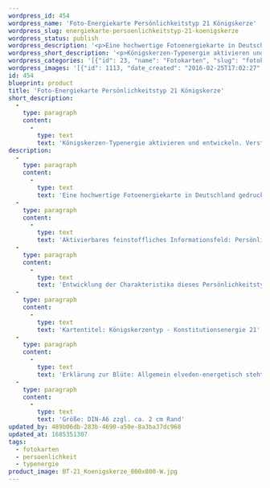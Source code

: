 ```yaml
---
wordpress_id: 454
wordpress_name: 'Foto-Energiekarte Persönlichkeitstyp 21 Königskerze'
wordpress_slug: energiekarte-persoenlichkeitstyp-21-koenigskerze
wordpress_status: publish
wordpress_description: '<p>Eine hochwertige Fotoenergiekarte in Deutschland gedruckt und in Handarbeit laminiert.  Sie ist in Postkartengröße (DIN-A6) oder kleiner gut zu transportieren und kann auch auf den Körper aufgelegt werden.</p><p>Aktivierbares feinstoffliches Informationsfeld: Persönlichkeitsenergie eines Königskerzen-Typs: Strahlend, vielseitig, beschwingt, heilsam.<br />Entwicklung der Charakteristika dieses Persönlichkeitstyps. Stärkung der entsprechenden Persönlichkeit mit ihrer besonderen Energiequalität. Ausgleich und Veränderung ungünstiger Zustände innerhalb einer Person, die aufgrund dieser Konstitution entstanden sind. Annahme und Verständnis für einen Menschen mit dieser Persönlichkeitsenergie. Eine Stärkung der eigenen Persönlichkeitsenergie sowie die Beschäftigung mit der Energie anderer Persönlichkeiten kann insgesamt das eigene Selbstbewusstsein stärken.<br />Kartentitel: Königskerzentyp - Konstitutionsenergie 21</p><p>Erklärung zur Blüte: Allgemein elveden-energetisch steht eine Königskerze unter anderem für Leuchtkraft, Entdeckerfreude, Hilfe geben, Freude.<br />Größe: DIN-A6 zzgl. ca. 2 cm Rand<br />Andere Formate sind individuell für Sie innerhalb weniger Tage herstellbar. Bitte kontaktieren Sie uns hierfür unter <a href="mailto:info@elvedenverlag.de">info@elvedenverlag.de</a>.</p><p>Anwendungshinweise</p>'
wordpress_short_description: '<p>Königskerzen-Typenergie aktivieren und entwickeln. Verständnis für diese Typenergie gewinnen (&#8222;strahlend, vielseitig, beschwingt, heilsam&#8220;)<br /><em>Hinweis: Das Wasserzeichen „Elveden Verlag Energiebild“ wird nicht mit gedruckt</em></p>'
wordpress_categories: '[{"id": 23, "name": "Fotokarten", "slug": "fotokarten"}, {"id": 37, "name": "Pers\u00f6nlichkeit", "slug": "persoenlichkeit"}, {"id": 90, "name": "Typenergie", "slug": "typenergie"}]'
wordpress_images: '[{"id": 1113, "date_created": "2016-02-25T17:02:27", "date_created_gmt": "2016-02-25T15:02:27", "date_modified": "2016-02-25T17:02:27", "date_modified_gmt": "2016-02-25T15:02:27", "src": "https://my.feenbaum.de/wp-content/uploads/2016/02/BT-21_Koenigskerze_800x800-W.jpg", "name": "BT-21_Koenigskerze_800x800-W", "alt": ""}]'
id: 454
blueprint: product
title: 'Foto-Energiekarte Persönlichkeitstyp 21 Königskerze'
short_description:
  -
    type: paragraph
    content:
      -
        type: text
        text: 'Königskerzen-Typenergie aktivieren und entwickeln. Verständnis für diese Typenergie gewinnen (''strahlend, vielseitig, beschwingt, heilsam'')'
description:
  -
    type: paragraph
    content:
      -
        type: text
        text: 'Eine hochwertige Fotoenergiekarte in Deutschland gedruckt und in Handarbeit laminiert.  Sie ist in Postkartengröße (DIN-A6) oder kleiner gut zu transportieren und kann auch auf den Körper aufgelegt werden.'
  -
    type: paragraph
    content:
      -
        type: text
        text: 'Aktivierbares feinstoffliches Informationsfeld: Persönlichkeitsenergie eines Königskerzen-Typs: Strahlend, vielseitig, beschwingt, heilsam.'
  -
    type: paragraph
    content:
      -
        type: text
        text: 'Entwicklung der Charakteristika dieses Persönlichkeitstyps. Stärkung der entsprechenden Persönlichkeit mit ihrer besonderen Energiequalität. Ausgleich und Veränderung ungünstiger Zustände innerhalb einer Person, die aufgrund dieser Konstitution entstanden sind. Annahme und Verständnis für einen Menschen mit dieser Persönlichkeitsenergie. Eine Stärkung der eigenen Persönlichkeitsenergie sowie die Beschäftigung mit der Energie anderer Persönlichkeiten kann insgesamt das eigene Selbstbewusstsein stärken.'
  -
    type: paragraph
    content:
      -
        type: text
        text: 'Kartentitel: Königskerzentyp - Konstitutionsenergie 21'
  -
    type: paragraph
    content:
      -
        type: text
        text: 'Erklärung zur Blüte: Allgemein elveden-energetisch steht eine Königskerze unter anderem für Leuchtkraft, Entdeckerfreude, Hilfe geben, Freude.'
  -
    type: paragraph
    content:
      -
        type: text
        text: 'Größe: DIN-A6 zzgl. ca. 2 cm Rand'
updated_by: 489b06db-283b-4690-a50e-8a3ba37dc968
updated_at: 1685351307
tags:
  - fotokarten
  - persoenlichkeit
  - typenergie
product_image: BT-21_Koenigskerze_800x800-W.jpg
---
```

